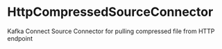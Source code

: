 # HttpCompressedSourceConnector
Kafka Connect Source Connector for pulling compressed file from HTTP endpoint
